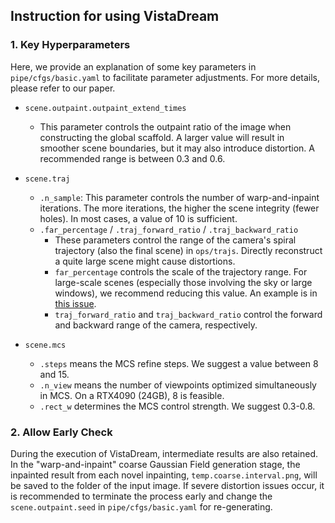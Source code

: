 ## Instruction for using VistaDream

### 1. Key Hyperparameters
Here, we provide an explanation of some key parameters in ```pipe/cfgs/basic.yaml``` to facilitate parameter adjustments. For more details, please refer to our paper.

- ```scene.outpaint.outpaint_extend_times``` 
  - This parameter controls the outpaint ratio of the image when constructing the global scaffold. A larger value will result in smoother scene boundaries, but it may also introduce distortion. A recommended range is between 0.3 and 0.6.
  
- ```scene.traj```
    - ```.n_sample```: This parameter controls the number of warp-and-inpaint iterations. The more iterations, the higher the scene integrity (fewer holes). In most cases, a value of 10 is sufficient.
    - ```.far_percentage``` / ```.traj_forward_ratio``` / ```.traj_backward_ratio``` 
      - These parameters control the range of the camera's spiral trajectory (also the final scene) in ```ops/trajs```. Directly reconstruct a quite large scene might cause distortions.
      - ```far_percentage``` controls the scale of the trajectory range. For large-scale scenes (especially those involving the sky or large windows), we recommend reducing this value. An example is in [this issue](https://github.com/WHU-USI3DV/VistaDream/issues/3).
      - ```traj_forward_ratio``` and ```traj_backward_ratio``` control the forward and backward range of the camera, respectively.

- ```scene.mcs```
  - ```.steps``` means the MCS refine steps. We suggest a value between 8 and 15.
  - ```.n_view``` means the number of viewpoints optimized simultaneously in MCS. On a RTX4090 (24GB), 8 is feasible.
  - ```.rect_w``` determines the MCS control strength. We suggest 0.3-0.8.

### 2. Allow Early Check

During the execution of VistaDream, intermediate results are also retained. In the "warp-and-inpaint" coarse Gaussian Field generation stage, the inpainted result from each novel inpainting, ```temp.coarse.interval.png```, will be saved to the folder of the input image. If severe distortion issues occur, it is recommended to terminate the process early and change the ```scene.outpaint.seed``` in ```pipe/cfgs/basic.yaml``` for re-generating.
